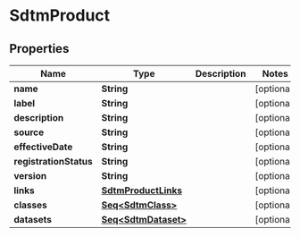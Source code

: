 

# SdtmProduct


## Properties

Name | Type | Description | Notes
------------ | ------------- | ------------- | -------------
**name** | **String** |  |  [optional]
**label** | **String** |  |  [optional]
**description** | **String** |  |  [optional]
**source** | **String** |  |  [optional]
**effectiveDate** | **String** |  |  [optional]
**registrationStatus** | **String** |  |  [optional]
**version** | **String** |  |  [optional]
**links** | [**SdtmProductLinks**](SdtmProductLinks.md) |  |  [optional]
**classes** | [**Seq&lt;SdtmClass&gt;**](SdtmClass.md) |  |  [optional]
**datasets** | [**Seq&lt;SdtmDataset&gt;**](SdtmDataset.md) |  |  [optional]



